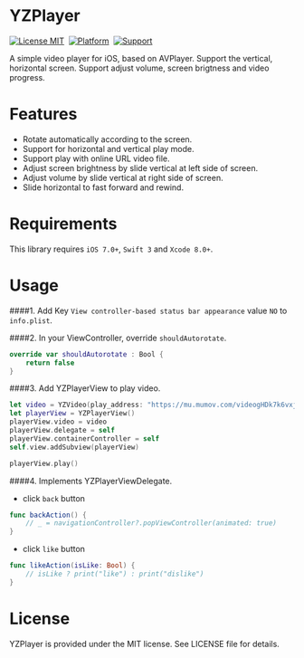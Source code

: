 YZPlayer
===
[![License MIT](https://img.shields.io/badge/license-MIT-green.svg?style=flat)](https://raw.githubusercontent.com/coolryze/YZPlayer/master/LICENSE)&nbsp;
[![Platform](https://img.shields.io/badge/platform-iOS-lightgrey.svg)](https://www.apple.com/nl/ios/)&nbsp;
[![Support](https://img.shields.io/badge/support-iOS%207%2B%20-blue.svg?style=flat)](https://www.apple.com/nl/ios/)&nbsp;

A simple video player for iOS, based on AVPlayer. Support the vertical, horizontal screen. Support adjust volume, screen brigtness and video progress. 


Features
===
- Rotate automatically according to the screen.
- Support for horizontal and vertical play mode.
- Support play with online URL video file.
- Adjust screen brightness by slide vertical at left side of screen.
- Adjust volume by slide vertical at right side of screen.
- Slide horizontal to fast forward and rewind.


Requirements
==============
This library requires `iOS 7.0+`, `Swift 3` and `Xcode 8.0+`.


Usage
==============
####1. Add Key `View controller-based status bar appearance` value `NO` to `info.plist`.

####2. In your ViewController, override `shouldAutorotate`.

```swift
override var shouldAutorotate : Bool {
    return false
}
```

####3. Add YZPlayerView to play video.

```swift
let video = YZVideo(play_address: "https://mu.mumov.com/videogHDk7k6vxjiahC0yPRAXBN3omu", title: "旅游丨柏林的符号学")
let playerView = YZPlayerView()
playerView.video = video
playerView.delegate = self
playerView.containerController = self
self.view.addSubview(playerView)

playerView.play()
```

####4. Implements YZPlayerViewDelegate.
  - click `back` button
 
```swift
func backAction() {
    // _ = navigationController?.popViewController(animated: true)
}
```

  - click `like` button

```swift
func likeAction(isLike: Bool) {
    // isLike ? print("like") : print("dislike")
}
```


License
==============
YZPlayer is provided under the MIT license. See LICENSE file for details.
